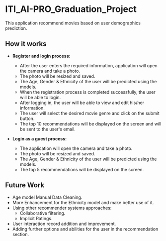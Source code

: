# ITI_AI-PRO_Graduation_Project
This application recommend movies based on user demographics prediction.

## How it works
* **Register and login process:**
  * After the user enters the required information, application will open the camera and take a photo.
  * The photo will be resized and saved.
  * The Age, Gender & Ethnicity of the user will be predicted using the models.
  * When the registration process is completed successfully, the user will be able to login.
  * After logging in, the user will be able to view and edit his/her information.
  * The user will select the desired movie genre and click on the submit button.
  * The top 10 recommendations will be displayed on the screen and will be sent to the user's email. 

* **Login as a guest process:**
  * The application will open the camera and take a photo.
  * The photo will be resized and saved.
  * The Age, Gender & Ethnicity of the user will be predicted using the models.
  * The top 5 recommendations will be displayed on the screen. 

## Future Work
* Age model Manual Data Cleaning.
* More Enhancement for the Ethnicity model and make better use of it.
* Using other recommender systems approaches:
  * Collaborative filtering.
  * Implicit Ratings.
* User interaction record addition and improvement.
* Adding further options and abilities for the user in the recommendation section.
